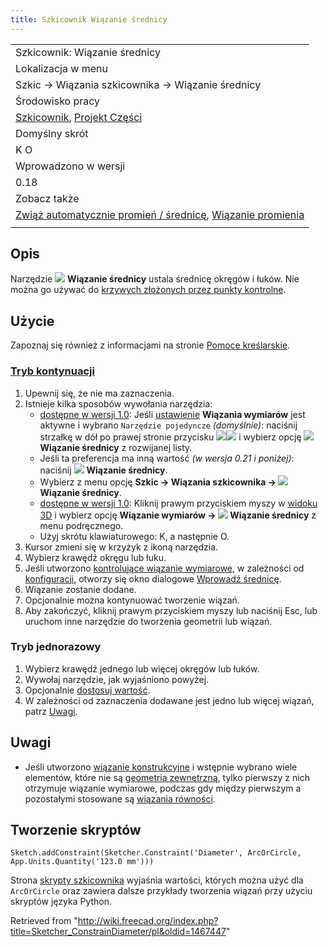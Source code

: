 ```yaml
---
title: Szkicownik Wiązanie średnicy
---
```

|  |
| --- |
| Szkicownik: Wiązanie średnicy |
| Lokalizacja w menu |
| Szkic → Wiązania szkicownika → Wiązanie średnicy |
| Środowisko pracy |
| [Szkicownik](/Sketcher_Workbench/pl "Sketcher Workbench/pl"), [Projekt Części](/PartDesign_Workbench/pl "PartDesign Workbench/pl") |
| Domyślny skrót |
| K O |
| Wprowadzono w wersji |
| 0.18 |
| Zobacz także |
| [Zwiąż automatycznie promień / średnicę](/Sketcher_ConstrainRadiam/pl "Sketcher ConstrainRadiam/pl"), [Wiązanie promienia](/Sketcher_ConstrainRadius/pl "Sketcher ConstrainRadius/pl") |
|  |

## Opis

Narzędzie ![](/images/Sketcher_ConstrainDiameter.svg) **Wiązanie średnicy** ustala średnicę okręgów i łuków. Nie można go używać do [krzywych złożonych przez punkty kontrolne](/Sketcher_CreateBSpline/pl#Uwagi "Sketcher CreateBSpline/pl").

## Użycie

Zapoznaj się również z informacjami na stronie [Pomoce kreślarskie](/Sketcher_Workbench/pl#Pomoce_kreślarskie "Sketcher Workbench/pl").

### [Tryb kontynuacji](/Sketcher_Workbench/pl#Tryby_kontynuacji "Sketcher Workbench/pl")

1. Upewnij się, że nie ma zaznaczenia.
2. Istnieje kilka sposobów wywołania narzędzia:
   * [dostępne w wersji 1.0](/Release_notes_1.0/pl "Release notes 1.0/pl"): Jeśli [ustawienie](/Sketcher_Preferences/pl#Ogólne "Sketcher Preferences/pl") **Wiązania wymiarów** jest aktywne i wybrano `Narzędzie pojedyncze` *(domyślnie)*: naciśnij strzałkę w dół po prawej stronie przycisku ![](/images/Sketcher_Dimension.svg)![](/images/Toolbar_flyout_arrow.svg) i wybierz opcję **![](/images/Sketcher_ConstrainDiameter.svg) Wiązanie średnicy** z rozwijanej listy.
   * Jeśli ta preferencja ma inną wartość *(w wersja 0.21 i poniżej)*: naciśnij ![](/images/Sketcher_ConstrainDiameter.svg) **Wiązanie średnicy**.
   * Wybierz z menu opcję **Szkic → Wiązania szkicownika → ![](/images/Sketcher_ConstrainDiameter.svg) Wiązanie średnicy**.
   * [dostępne w wersji 1.0](/Release_notes_1.0/pl "Release notes 1.0/pl"): Kliknij prawym przyciskiem myszy w [widoku 3D](/3D_view/pl "3D view/pl") i wybierz opcję **Wiązanie wymiarów → ![](/images/Sketcher_ConstrainDiameter.svg) Wiązanie średnicy** z menu podręcznego.
   * Użyj skrótu klawiaturowego: K, a następnie O.
3. Kursor zmieni się w krzyżyk z ikoną narzędzia.
4. Wybierz krawędź okręgu lub łuku.
5. Jeśli utworzono [kontrolujące wiązanie wymiarowe](/Sketcher_ToggleDrivingConstraint/pl "Sketcher ToggleDrivingConstraint/pl"), w zależności od [konfiguracji](/Sketcher_Preferences/pl#Wyświetlanie "Sketcher Preferences/pl"), otworzy się okno dialogowe [Wprowadź średnicę](/Sketcher_Workbench/pl#Edycja_wiązań "Sketcher Workbench/pl").
6. Wiązanie zostanie dodane.
7. Opcjonalnie można kontynuować tworzenie wiązań.
8. Aby zakończyć, kliknij prawym przyciskiem myszy lub naciśnij Esc, lub uruchom inne narzędzie do tworzenia geometrii lub wiązań.

### Tryb jednorazowy

1. Wybierz krawędź jednego lub więcej okręgów lub łuków.
2. Wywołaj narzędzie, jak wyjaśniono powyżej.
3. Opcjonalnie [dostosuj wartość](/Sketcher_Workbench/pl#Edycja_wiązań "Sketcher Workbench/pl").
4. W zależności od zaznaczenia dodawane jest jedno lub więcej wiązań, patrz [Uwagi](#Uwagi).

## Uwagi

* Jeśli utworzono [wiązanie konstrukcyjne](/Sketcher_ToggleDrivingConstraint/pl "Sketcher ToggleDrivingConstraint/pl") i wstępnie wybrano wiele elementów, które nie są [geometria zewnętrzną](/Sketcher_External/pl "Sketcher External/pl"), tylko pierwszy z nich otrzymuje wiązanie wymiarowe, podczas gdy między pierwszym a pozostałymi stosowane są [wiązania równości](/Sketcher_ConstrainEqual/pl "Sketcher ConstrainEqual/pl").

## Tworzenie skryptów

```
Sketch.addConstraint(Sketcher.Constraint('Diameter', ArcOrCircle, App.Units.Quantity('123.0 mm')))

```

Strona [skrypty szkicownika](/Sketcher_scripting/pl "Sketcher scripting/pl") wyjaśnia wartości, których można użyć dla `ArcOrCircle` oraz zawiera dalsze przykłady tworzenia wiązań przy użyciu skryptów języka Python.

Retrieved from "<http://wiki.freecad.org/index.php?title=Sketcher_ConstrainDiameter/pl&oldid=1467447>"